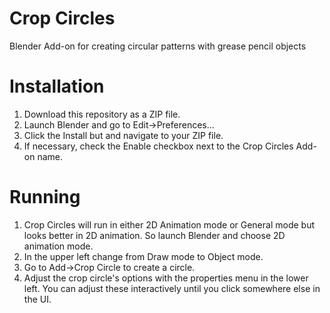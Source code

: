 # Crop Circles
Blender Add-on for creating circular patterns with grease pencil objects

# Installation

1. Download this repository as a ZIP file.
2. Launch Blender and go to Edit->Preferences...
3. Click the Install but and navigate to your ZIP file.
4. If necessary, check the Enable checkbox next to the Crop Circles Add-on name.

# Running

1. Crop Circles will run in either 2D Animation mode or General mode but looks better in 2D animation. So launch Blender and choose 2D animation mode.
2. In the upper left change from Draw mode to Object mode.
3. Go to Add->Crop Circle to create a circle.
4. Adjust the crop circle's options with the properties menu in the lower left. You can adjust these interactively until you click somewhere else in the UI. 
